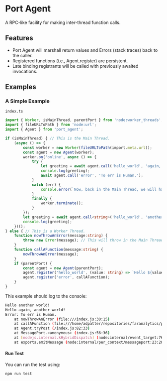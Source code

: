 # Port Agent

A RPC-like facility for making inter-thread function calls.

## Features
- Port Agent will marshall return values and Errors (stack traces) back to the caller.  
- Registered functions (i.e., Agent.register) are persistent.  
- Late binding registrants will be called with previously awaited invocations. 

## Examples

### A Simple Example
`index.ts`
```ts
import { Worker, isMainThread, parentPort } from 'node:worker_threads';
import { fileURLToPath } from 'node:url';
import { Agent } from 'port_agent';

if (isMainThread) { // This is the Main Thread.
    (async () => {
        const worker = new Worker(fileURLToPath(import.meta.url));
        const agent = new Agent(worker);
        worker.on('online', async () => {
            try {
                let greeting = await agent.call('hello_world', 'again, another');
                console.log(greeting);
                await agent.call('error', 'To err is Human.');
            }
            catch (err) {
                console.error(`Now, back in the Main Thread, we will handle the`, err);
            }
            finally {
                worker.terminate();
            }
        });
        let greeting = await agent.call<string>('hello_world', 'another');
        console.log(greeting);
    })();
} else { // This is a Worker Thread.
    function nowThrowAnError(message:string) {
        throw new Error(message); // This will throw in the Main Thread.
    }
    function callAFunction(message:string) {
        nowThrowAnError(message);
    }
    if (parentPort) {
        const agent = new Agent(parentPort);
        agent.register('hello_world', (value: string) => `Hello ${value} world!`);
        agent.register('error', callAFunction);
    }
}  
```

This example should log to the console:

```bash
Hello another world!
Hello again, another world!
Error: To err is Human.
    at nowThrowAnError (file:///index.js:30:15)
    at callAFunction (file:///home/adpatter/repositories/faranalytics/port_agent/test/index.js:33:9)
    at Agent.tryPost (/index.js:82:33)
    at MessagePort.<anonymous> (index.js:56:36)
    at [nodejs.internal.kHybridDispatch] (node:internal/event_target:762:20)
    at exports.emitMessage (node:internal/per_context/messageport:23:28)
```

#### Run Test
You can run the test using:
```bash
npm run test
```
